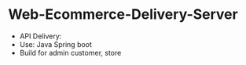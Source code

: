 # Web-Ecommerce-Delivery-Server
- API Delivery:
- Use: Java Spring boot
- Build for admin customer, store
